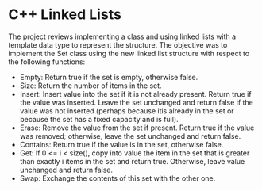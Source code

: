 # C++ Linked Lists 
The project reviews implementing a class and using linked lists with a template data type to represent the structure. The objective was to implement the Set class using the new linked list structure with respect to the following functions: 

*	Empty: Return true if the set is empty, otherwise false.
*	Size: Return the number of items in the set.
*	Insert: Insert value into the set if it is not already present.  Return true if the value was inserted.  Leave the set unchanged and return false if the value was not inserted (perhaps because itis already in the set or because the set has a fixed capacity and is full).
*	Erase: Remove the value from the set if present.  Return true if the value was removed; otherwise, leave the set unchanged and return false.
*	Contains: Return true if the value is in the set, otherwise false.
*	Get: If 0 <= i < size(), copy into value the item in the set that is greater than exactly i items in the set and return true.  Otherwise, leave value unchanged and return false.
* Swap: Exchange the contents of this set with the other one.
